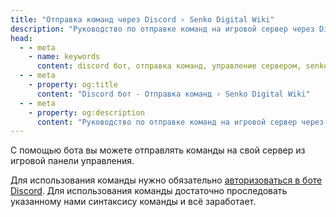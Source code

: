 ```yaml
---
title: "Отправка команд через Discord › Senko Digital Wiki"
description: "Руководство по отправке команд на игровой сервер через Discord бота. Управление сервером прямо из Discord."
head:
  - - meta
    - name: keywords
      content: discord бот, отправка команд, управление сервером, senko bot, игровые сервера
  - - meta
    - property: og:title 
      content: "Discord бот - Отправка команд › Senko Digital Wiki"
  - - meta
    - property: og:description
      content: "Руководство по отправке команд на игровой сервер через Discord бота. Управление сервером прямо из Discord."
---
```


С помощью бота вы можете отправлять команды на свой сервер из игровой панели управления.

Для использования команды нужно обязательно [авторизоваться в боте Discord](/bot/auth). Для использования команды достаточно проследовать указанному нами синтаксису команды и всё заработает.
